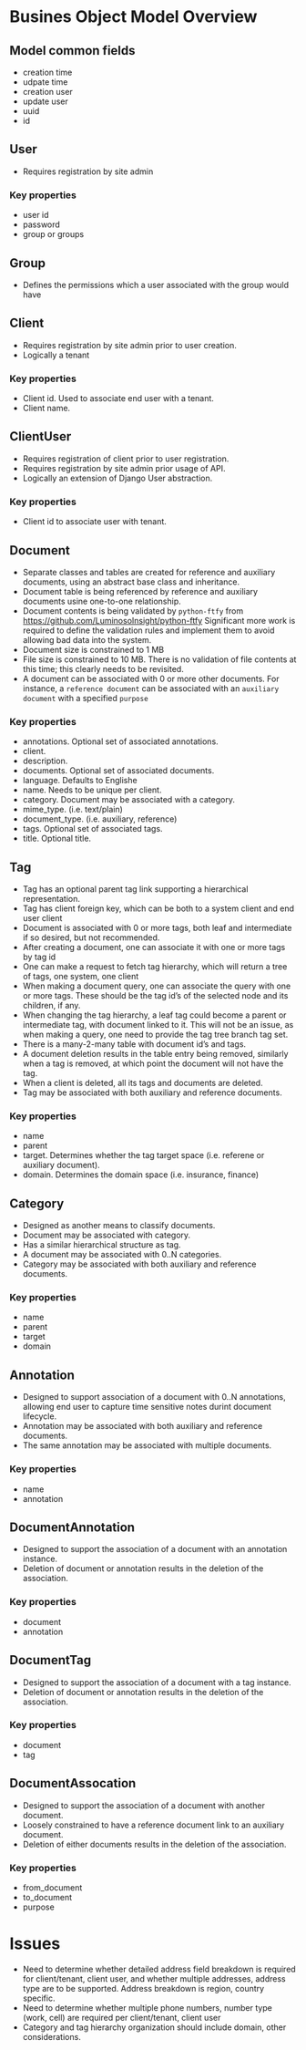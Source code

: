 # Busines Object Model Overview
## Model common fields
* creation time
* udpate time
* creation user
* update user
* uuid
* id


## User
* Requires registration by site admin
### Key properties
* user id
* password
* group or groups

## Group
* Defines the permissions which a user associated with the group would have

## Client
* Requires registration by site admin prior to user creation.
* Logically a tenant

### Key properties
* Client id.  Used to associate end user with a tenant.
* Client name. 

## ClientUser
* Requires registration of client prior to user registration.
* Requires registration by site admin prior usage of API.
* Logically an extension of Django User abstraction.

### Key properties
* Client id to associate user with tenant.

## Document
* Separate classes and tables are created for reference and auxiliary documents, using an abstract
  base class and inheritance.
* Document table is being referenced by reference and auxiliary documents usine one-to-one relationship.
* Document contents is being validated by `python-ftfy` from https://github.com/LuminosoInsight/python-ftfy
  Significant more work is required to define the validation rules and implement them to avoid
  allowing bad data into the system.
* Document size is constrained to 1 MB
* File size is constrained to 10 MB.  There is no validation of file contents at this time; this
  clearly needs to be revisited.
* A document can be associated with 0 or more other documents.  For instance, a `reference document` can be
  associated with an `auxiliary document` with a specified `purpose`


### Key properties
* annotations.  Optional set of associated annotations.
* client.
* description.
* documents.  Optional set of associated documents.
* language.  Defaults to Englishe
* name.  Needs to be unique per client.
* category.  Document may be associated with a category.
* mime_type.  (i.e. text/plain)
* document_type.  (i.e. auxiliary, reference)
* tags.  Optional set of associated tags.
* title.  Optional title.

## Tag
* Tag has an optional parent tag link supporting a hierarchical representation.
* Tag has client foreign key, which can be both to a system client and end user client
* Document is associated with 0 or more tags, both leaf and intermediate if so desired, but not      recommended.
* After creating  a document, one can associate it with one or more tags by tag id
* One can make a request to fetch tag hierarchy, which will return a tree of tags, one system, one   client
* When making a document query, one can associate the query with one or more tags.  These should  be the tag id’s of the selected node and its children, if any.
* When changing the tag hierarchy, a leaf tag could become a parent or intermediate tag, with document linked to it.  This will not be an issue, as when making a query, one need to provide the tag tree branch tag  set.
* There is a many-2-many table with document id’s and tags.
* A document deletion results in the table entry being removed, similarly when a tag is removed, at which point the document will not have the tag.
* When a client is deleted, all its tags and documents are deleted.
* Tag may be associated with both auxiliary and reference documents.

### Key properties
* name
* parent
* target.  Determines whether the tag target space (i.e. referene or auxiliary document).
* domain.  Determines the domain space (i.e. insurance, finance)

## Category
* Designed as another means to  classify documents.
* Document may be associated with category.
* Has a similar hierarchical structure as tag.
* A document may be associated with 0..N categories.
* Category may be associated with both auxiliary and reference documents.

### Key properties
* name
* parent
* target
* domain

## Annotation
* Designed to support association of a document with 0..N
  annotations, allowing end user to capture time sensitive notes
  durint document lifecycle.
* Annotation may be associated with both auxiliary and reference documents.
* The same annotation may be associated with multiple documents.

### Key properties
* name
* annotation


## DocumentAnnotation
* Designed to support the association of a document with an annotation instance.
* Deletion of document or annotation results in the deletion of the association.

### Key properties
* document
* annotation

## DocumentTag
* Designed to support the association of a document with a tag instance.
* Deletion of document or annotation results in the deletion of the association.

### Key properties
* document
* tag

## DocumentAssocation
* Designed to support the association of a document with another document.
* Loosely constrained to have a reference document link to an auxiliary document.
* Deletion of either documents results in the deletion of the association.

### Key properties
* from_document
* to_document
* purpose

# Issues
* Need to determine whether detailed address field breakdown is required for client/tenant, client user,
  and whether multiple addresses, address type are to be supported.  Address breakdown is region, country specific.
* Need to determine whether multiple phone numbers, number type (work, cell) are required per client/tenant, client user
* Category and tag hierarchy organization should include domain,
  other considerations.
